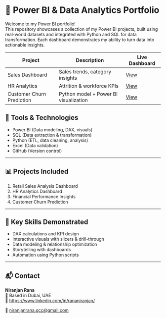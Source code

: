 # 🌟 Power BI & Data Analytics Portfolio

Welcome to my Power BI portfolio!  
This repository showcases a collection of my Power BI projects, built using real-world datasets and integrated with Python and SQL for data transformation. Each dashboard demonstrates my ability to turn data into actionable insights.

| Project | Description | Live Dashboard |
|----------|--------------|----------------|
| Sales Dashboard | Sales trends, category insights | [View](https://github.com/niranjanranagcc/powerbi-data-analytics-portfolio/blob/main/Sales%20Dashboard.jpg) |
| HR Analytics | Attrition & workforce KPIs | [View](https://app.powerbi.com/view?r=YYY) |
| Customer Churn Prediction | Python model + Power BI visualization | [View](https://app.powerbi.com/view?r=ZZZ) |


## 🔧 Tools & Technologies
- Power BI (Data modeling, DAX, visuals)
- SQL (Data extraction & transformation)
- Python (ETL, data cleaning, analysis)
- Excel (Data validation)
- GitHub (Version control)

---

## 📊 Projects Included
1. Retail Sales Analysis Dashboard  
2. HR Analytics Dashboard  
3. Financial Performance Insights  
4. Customer Churn Prediction  

---

## 🧩 Key Skills Demonstrated
- DAX calculations and KPI design  
- Interactive visuals with slicers & drill-through  
- Data modeling & relationship optimization  
- Storytelling with dashboards  
- Automation using Python scripts  

---

## 📬 Contact
**Niranjan Rana**  
📍 Based in Dubai, UAE  
🔗 https://www.linkedin.com/in/rananiranjan/

📧 niranjanrana.gcc@gmail.com

